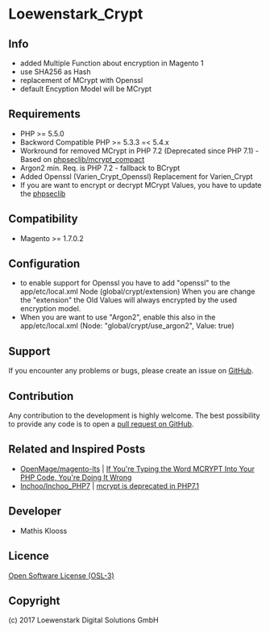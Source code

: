 Loewenstark_Crypt
===================

Info
-----------
- added Multiple Function about encryption in Magento 1
- use SHA256 as Hash
- replacement of MCrypt with Openssl
- default Encyption Model will be MCrypt

Requirements
------------

- PHP >= 5.5.0
- Backword Compatible PHP >= 5.3.3 =< 5.4.x
- Workround for removed MCrypt in PHP 7.2 (Deprecated since PHP 7.1) - Based on [phpseclib/mcrypt_compact](https://github.com/phpseclib/mcrypt_compat/tree/1.0.2)
- Argon2 min. Req. is PHP 7.2 - fallback to BCrypt
- Added Openssl (Varien_Crypt_Openssl) Replacement for Varien_Crypt
- If you are want to encrypt or decrypt MCrypt Values, you have to update the [phpseclib](https://github.com/phpseclib/phpseclib/tree/2.0.9)

Compatibility
-------------
- Magento >= 1.7.0.2

Configuration
-------------
- to enable support for Openssl you have to add "openssl" to the app/etc/local.xml Node (global/crypt/extension)
  When you are change the "extension" the Old Values will always encrypted by the used encryption model.
- When you are want to use "Argon2", enable this also in the app/etc/local.xml (Node: "global/crypt/use_argon2", Value: true)


Support
-------
If you encounter any problems or bugs, please create an issue on [GitHub](https://github.com/Loewenstark/Loewenstark_Crypt/issues).

Contribution
------------
Any contribution to the development is highly welcome. The best possibility to provide any code is to open a [pull request on GitHub](https://help.github.com/articles/using-pull-requests).

Related and Inspired Posts
--------------------------
- [OpenMage/magento-lts](https://github.com/OpenMage/magento-lts) | [If You're Typing the Word MCRYPT Into Your PHP Code, You're Doing It Wrong](https://github.com/OpenMage/magento-lts/issues/129)
- [Inchoo/Inchoo_PHP7](https://github.com/Inchoo/Inchoo_PHP7) | [mcrypt is deprecated in PHP7.1](https://github.com/Inchoo/Inchoo_PHP7/issues/98)

Developer
---------
* Mathis Klooss

Licence
-------
[Open Software License (OSL-3)](http://opensource.org/licenses/osl-3.0.php)

Copyright
---------
(c) 2017 Loewenstark Digital Solutions GmbH